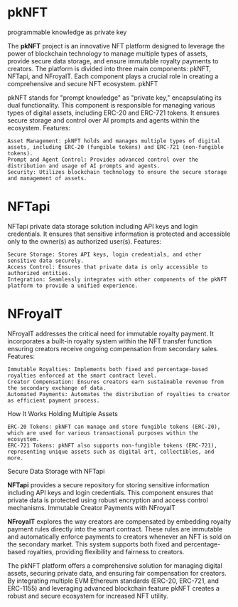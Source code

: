 # pkNFT
programmable knowledge as private key

The <b>pkNFT</b> project is an innovative NFT platform designed to leverage the power of blockchain technology to manage multiple types of assets, provide secure data storage, and ensure immutable royalty payments to creators. The platform is divided into three main components: pkNFT, NFTapi, and NFroyalT. Each component plays a crucial role in creating a comprehensive and secure NFT ecosystem.
pkNFT

pkNFT stands for "prompt knowledge" as "private key," encapsulating its dual functionality. This component is responsible for managing various types of digital assets, including ERC-20 and ERC-721 tokens. It ensures secure storage and control over AI prompts and agents within the ecosystem.
Features:

    Asset Management: pkNFT holds and manages multiple types of digital assets, including ERC-20 (fungible tokens) and ERC-721 (non-fungible tokens).
    Prompt and Agent Control: Provides advanced control over the distribution and usage of AI prompts and agents.
    Security: Utilizes blockchain technology to ensure the secure storage and management of assets.

# NFTapi

NFTapi private data storage solution including API keys and login credentials. It ensures that sensitive information is protected and accessible only to the owner(s) as authorized user(s).
Features:

    Secure Storage: Stores API keys, login credentials, and other sensitive data securely.
    Access Control: Ensures that private data is only accessible to authorized entities.
    Integration: Seamlessly integrates with other components of the pkNFT platform to provide a unified experience.

# NFroyalT

NFroyalT addresses the critical need for immutable royalty payment. It incorporates a built-in royalty system within the NFT transfer function ensuring creators receive ongoing compensation from secondary sales.
Features:

    Immutable Royalties: Implements both fixed and percentage-based royalties enforced at the smart contract level.
    Creator Compensation: Ensures creators earn sustainable revenue from the secondary exchange of data.
    Automated Payments: Automates the distribution of royalties to creator as efficient payment process.

How It Works
Holding Multiple Assets

    ERC-20 Tokens: pkNFT can manage and store fungible tokens (ERC-20), which are used for various transactional purposes within the ecosystem.
    ERC-721 Tokens: pkNFT also supports non-fungible tokens (ERC-721), representing unique assets such as digital art, collectibles, and more.

Secure Data Storage with NFTapi

<b>NFTapi</b> provides a secure repository for storing sensitive information including API keys and login credentials. This component ensures that private data is protected using robust encryption and access control mechanisms.
Immutable Creator Payments with NFroyalT

<b>NFroyalT</b> explores the way creators are compensated by embedding royalty payment rules directly into the smart contract. These rules are immutable and automatically enforce payments to creators whenever an NFT is sold on the secondary market. This system supports both fixed and percentage-based royalties, providing flexibility and fairness to creators.

The pkNFT platform offers a comprehensive solution for managing digital assets, securing private data, and ensuring fair compensation for creators. By integrating multiple EVM Ethereum standards (ERC-20, ERC-721, and ERC-1155) and leveraging advanced blockchain feature pkNFT creates a robust and secure ecosystem for increased NFT utility.
